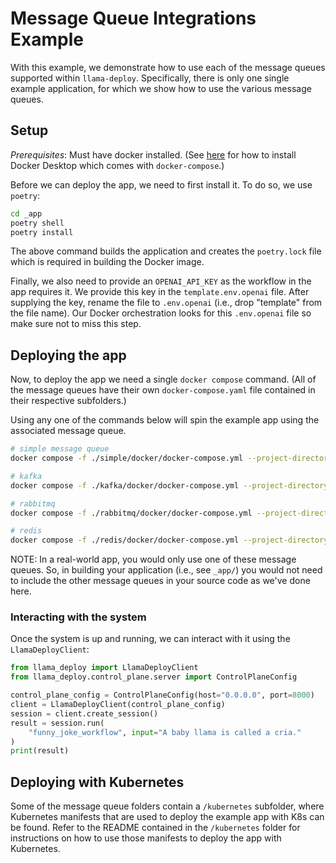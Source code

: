 # Message Queue Integrations Example

With this example, we demonstrate how to use each of the message queues supported
within `llama-deploy`. Specifically, there is only one single example application,
for which we show how to use the various message queues.

## Setup

_Prerequisites_: Must have docker installed. (See
[here](https://docs.docker.com/get-docker/) for how to install Docker Desktop
which comes with `docker-compose`.)

Before we can deploy the app, we need to first install it. To do so, we use `poetry`:

```sh
cd _app
poetry shell
poetry install
```

The above command builds the application and creates the `poetry.lock` file which
is required in building the Docker image.

Finally, we also need to provide an `OPENAI_API_KEY` as the workflow in the app
requires it. We provide this key in the `template.env.openai` file. After supplying
the key, rename the file to `.env.openai` (i.e., drop "template" from the file name).
Our Docker orchestration looks for this `.env.openai` file so make sure not to
miss this step.

## Deploying the app

Now, to deploy the app we need a single `docker compose` command. (All of the message
queues have their own `docker-compose.yaml` file contained in their respective
subfolders.)

Using any one of the commands below will spin the example app using the associated
message queue.

```sh
# simple message queue
docker compose -f ./simple/docker/docker-compose.yml --project-directory ./ up --build

# kafka
docker compose -f ./kafka/docker/docker-compose.yml --project-directory ./ up --build

# rabbitmq
docker compose -f ./rabbitmq/docker/docker-compose.yml --project-directory ./ up --build

# redis
docker compose -f ./redis/docker/docker-compose.yml --project-directory ./ up --build
```

NOTE: In a real-world app, you would only use one of these message queues. So, in
building your application (i.e., see `_app/`) you would not need to include the
other message queues in your source code as we've done here.

### Interacting with the system

Once the system is up and running, we can interact with it using the `LlamaDeployClient`:

```python
from llama_deploy import LlamaDeployClient
from llama_deploy.control_plane.server import ControlPlaneConfig

control_plane_config = ControlPlaneConfig(host="0.0.0.0", port=8000)
client = LlamaDeployClient(control_plane_config)
session = client.create_session()
result = session.run(
    "funny_joke_workflow", input="A baby llama is called a cria."
)
print(result)
```

## Deploying with Kubernetes

Some of the message queue folders contain a `/kubernetes` subfolder, where
Kubernetes manifests that are used to deploy the example app with K8s can be found.
Refer to the README contained in the `/kubernetes` folder for instructions on how
to use those manifests to deploy the app with Kubernetes.
